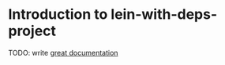 # Introduction to lein-with-deps-project

TODO: write [great documentation](http://jacobian.org/writing/what-to-write/)
